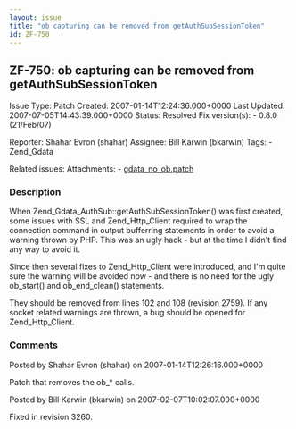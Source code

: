 ```yaml
---
layout: issue
title: "ob capturing can be removed from getAuthSubSessionToken"
id: ZF-750
---
```


ZF-750: ob capturing can be removed from getAuthSubSessionToken
---------------------------------------------------------------

 Issue Type: Patch Created: 2007-01-14T12:24:36.000+0000 Last Updated: 2007-07-05T14:43:39.000+0000 Status: Resolved Fix version(s): - 0.8.0 (21/Feb/07)
 
 Reporter:  Shahar Evron (shahar)  Assignee:  Bill Karwin (bkarwin)  Tags: - Zend\_Gdata
 
 Related issues: 
 Attachments: - [gdata\_no\_ob.patch](/issues/secure/attachment/10208/gdata_no_ob.patch)
 
### Description

When Zend\_Gdata\_AuthSub::getAuthSubSessionToken() was first created, some issues with SSL and Zend\_Http\_Client required to wrap the connection command in output bufferring statements in order to avoid a warning thrown by PHP. This was an ugly hack - but at the time I didn't find any way to avoid it.

Since then several fixes to Zend\_Http\_Client were introduced, and I'm quite sure the warning will be avoided now - and there is no need for the ugly ob\_start() and ob\_end\_clean() statements.

They should be removed from lines 102 and 108 (revision 2759). If any socket related warnings are thrown, a bug should be opened for Zend\_Http\_Client.

 

 

### Comments

Posted by Shahar Evron (shahar) on 2007-01-14T12:26:16.000+0000

Patch that removes the ob\_\* calls.

 

 

Posted by Bill Karwin (bkarwin) on 2007-02-07T10:02:07.000+0000

Fixed in revision 3260.

 

 